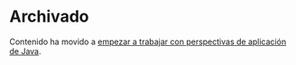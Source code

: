 <properties 
    pageTitle="archivado" 
    description="contenido archivado" 
    services="application-insights" 
    documentationCenter=""
    authors="alancameronwills" 
    manager="douge"/>

<tags 
    ms.service="application-insights" 
    ms.workload="tbd" 
    ms.tgt_pltfrm="ibiza" 
    ms.devlang="na" 
    ms.topic="article" 
    ms.date="03/01/2016" 
    ms.author="awills"/>
 
# <a name="archived"></a>Archivado

Contenido ha movido a [empezar a trabajar con perspectivas de aplicación de Java](app-insights-java-get-started.md).
 